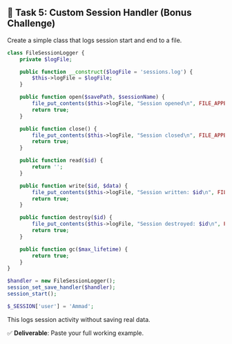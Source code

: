 ## 🧩 Task 5: Custom Session Handler (Bonus Challenge)

Create a simple class that logs session start and end to a file.

```php
class FileSessionLogger {
    private $logFile;

    public function __construct($logFile = 'sessions.log') {
        $this->logFile = $logFile;
    }

    public function open($savePath, $sessionName) {
        file_put_contents($this->logFile, "Session opened\n", FILE_APPEND);
        return true;
    }

    public function close() {
        file_put_contents($this->logFile, "Session closed\n", FILE_APPEND);
        return true;
    }

    public function read($id) {
        return '';
    }

    public function write($id, $data) {
        file_put_contents($this->logFile, "Session written: $id\n", FILE_APPEND);
        return true;
    }

    public function destroy($id) {
        file_put_contents($this->logFile, "Session destroyed: $id\n", FILE_APPEND);
        return true;
    }

    public function gc($max_lifetime) {
        return true;
    }
}

$handler = new FileSessionLogger();
session_set_save_handler($handler);
session_start();

$_SESSION['user'] = 'Ammad';
```

This logs session activity without saving real data.

✅ **Deliverable**: Paste your full working example.